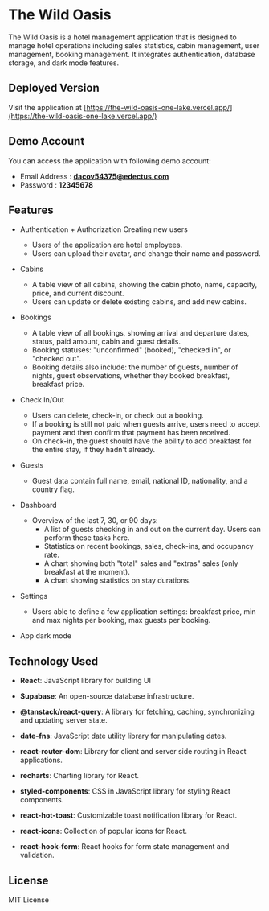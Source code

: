 # The Wild Oasis

The Wild Oasis is a hotel management application that is designed to manage hotel operations including sales statistics, cabin management, user management, booking management. It integrates authentication, database storage, and dark mode features.

## Deployed Version

Visit the application at [https://the-wild-oasis-one-lake.vercel.app/](https://the-wild-oasis-one-lake.vercel.app/)

## Demo Account

You can access the application with following demo account:

- Email Address : **dacov54375@edectus.com**
- Password : **12345678**

## Features

- Authentication + Authorization Creating new users

  - Users of the application are hotel employees.
  - Users can upload their avatar, and change their name and password.

- Cabins

  - A table view of all cabins, showing the cabin photo, name, capacity, price, and current discount.
  - Users can update or delete existing cabins, and add new cabins.

- Bookings

  - A table view of all bookings, showing arrival and departure dates, status, paid amount, cabin and guest details.
  - Booking statuses: "unconfirmed" (booked), "checked in", or "checked out".
  - Booking details also include: the number of guests, number of nights, guest observations, whether they booked breakfast, breakfast price.

- Check In/Out

  - Users can delete, check-in, or check out a booking.
  - If a booking is still not paid when guests arrive, users need to accept payment and then confirm that payment has been received.
  - On check-in, the guest should have the ability to add breakfast for the entire stay, if they hadn't already.

- Guests

  - Guest data contain full name, email, national ID, nationality, and a country flag.

- Dashboard

  - Overview of the last 7, 30, or 90 days:
    - A list of guests checking in and out on the current day. Users can perform these tasks here.
    - Statistics on recent bookings, sales, check-ins, and occupancy rate.
    - A chart showing both "total" sales and "extras" sales (only breakfast at the moment).
    - A chart showing statistics on stay durations.

- Settings

  - Users able to define a few application settings: breakfast price, min and max nights per booking, max guests per booking.

- App dark mode

## Technology Used

- **React**: JavaScript library for building UI

- **Supabase**: An open-source database infrastructure.

- **@tanstack/react-query**: A library for fetching, caching, synchronizing and updating server state.

- **date-fns**: JavaScript date utility library for manipulating dates.

- **react-router-dom**: Library for client and server side routing in React applications.

- **recharts**: Charting library for React.

- **styled-components**: CSS in JavaScript library for styling React components.

- **react-hot-toast**: Customizable toast notification library for React.

- **react-icons**: Collection of popular icons for React.

- **react-hook-form**: React hooks for form state management and validation.

## License

MIT License
